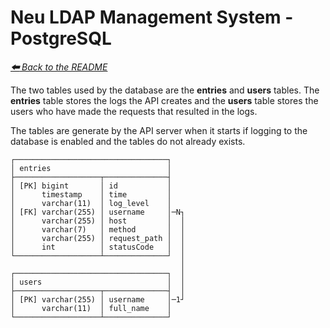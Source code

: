 # Neu LDAP Management System - PostgreSQL

*[**🠰** Back to the README](../README.md)*

The two tables used by the database are the **entries** and **users** tables.
The **entries** table stores the logs the API creates and the **users** table stores the users who have made the requests that resulted in the logs.

The tables are generate by the API server when it starts if logging to the database is enabled and the tables do not already exists.

```
┌──────────────────────────────────┐
│ entries                          │
├───────────────────┬──────────────┤
│ [PK] bigint       │ id           │
│      timestamp    │ time         │
│      varchar(11)  │ log_level    │
│ [FK] varchar(255) │ username     │─N┐
│      varchar(255) │ host         │  │
│      varchar(7)   │ method       │  │
│      varchar(255) │ request_path │  │
│      int          │ statusCode   │  │
└───────────────────┴──────────────┘  │
                                      │
┌──────────────────────────────────┐  │
│ users                            │  │
├───────────────────┬──────────────┤  │
│ [PK] varchar(255) │ username     │─1┘
│      varchar(11)  │ full_name    │
└───────────────────┴──────────────┘
```
